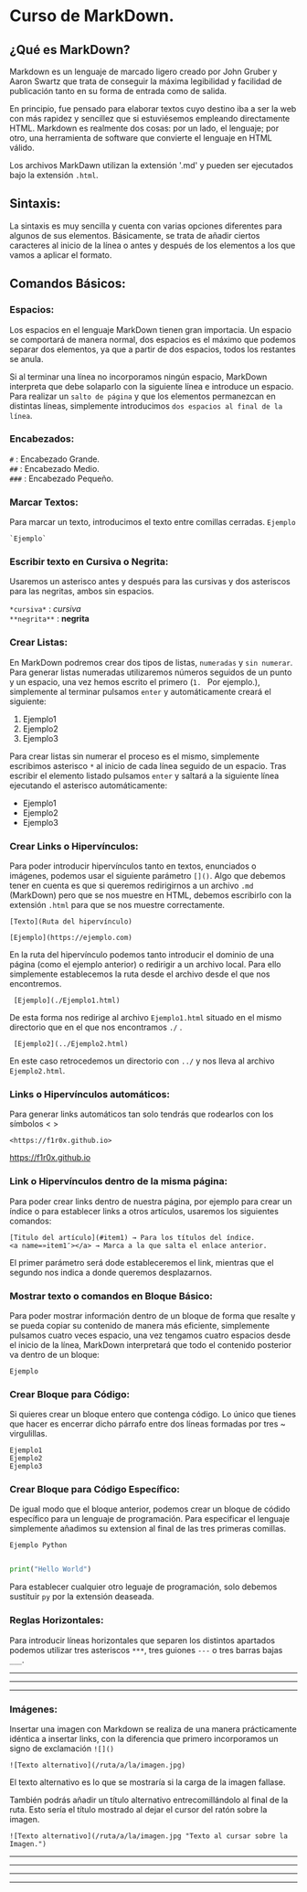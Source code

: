 # Curso de MarkDown.

## ¿Qué es MarkDown?

Markdown es un lenguaje de marcado ligero creado por John Gruber y Aaron Swartz que trata de conseguir la máxima legibilidad y facilidad de publicación
tanto en su forma de entrada como de salida.

En principio, fue pensado para elaborar textos cuyo destino iba a ser la web con más rapidez y sencillez que si estuviésemos empleando directamente HTML. 
Markdown es realmente dos cosas: por un lado, el lenguaje; por otro, una herramienta de software que convierte el lenguaje en HTML válido.

Los archivos MarkDawn utilizan la extensión '.md' y pueden ser ejecutados bajo la extensión `.html`.

## Sintaxis:

La sintaxis es muy sencilla y cuenta con varias opciones diferentes para algunos de sus elementos. Básicamente, se trata de añadir ciertos caracteres al
inicio de la línea o antes y después de los elementos a los que vamos a aplicar el formato.

## Comandos Básicos:

### Espacios:
Los espacios en el lenguaje MarkDown tienen gran importacia. Un espacio se comportará de manera normal, dos espacios es el máximo que podemos separar dos
elementos, ya que a partir de dos espacios, todos los restantes se anula.

Si al terminar una línea no incorporamos ningún espacio, MarkDown interpreta que debe solaparlo con la siguiente línea e introduce un espacio. Para realizar
un `salto de página` y que los elementos permanezcan en distintas líneas, simplemente introducimos `dos espacios al final de la línea`.

### Encabezados:

`#` : Encabezado Grande.  
`##` : Encabezado Medio.  
`###` : Encabezado Pequeño.

### Marcar Textos:
Para marcar un texto, introducimos el texto entre comillas cerradas. `Ejemplo` 

    `Ejemplo`

### Escribir texto en Cursiva o Negrita:
Usaremos un asterisco antes y después para las cursivas y dos asteriscos para las negritas, ambos sin espacios.

`*cursiva*` : *cursiva*   
`**negrita**` : **negrita**  

### Crear Listas:
En MarkDown podremos crear dos tipos de listas, `numeradas` y `sin numerar`. Para generar listas numeradas utilizaremos números
seguidos de un punto y un espacio, una vez hemos escrito el primero (`1. ` Por ejemplo.), simplemente al terminar pulsamos
`enter` y automáticamente creará el siguiente:

1. Ejemplo1  
2. Ejemplo2 
3. Ejemplo3

Para crear listas sin numerar el proceso es el mismo, simplemente escribimos asterisco `*` al inicio de cada línea seguido
de un espacio. Tras escribir el elemento listado pulsamos `enter` y saltará a la siguiente línea ejecutando el asterisco 
automáticamente:

* Ejemplo1
* Ejemplo2
* Ejemplo3

### Crear Links o Hipervínculos:
Para poder introducir hipervínculos tanto en textos, enunciados o imágenes, podemos usar el siguiente parámetro
`[]()`. Algo que debemos tener en cuenta es que si queremos redirigirnos a un archivo `.md` (MarkDown) pero que se nos
muestre en HTML, debemos escribirlo con la extensión `.html` para que se nos muestre correctamente.

    [Texto](Ruta del hipervínculo)
    
    [Ejemplo](https://ejemplo.com)
 
 En la ruta del hipervínculo podemos tanto introducir el dominio de una página (como el ejemplo anterior) o redirigir
 a un archivo local. Para ello simplemente establecemos la ruta desde el archivo desde el que nos encontremos.
 
     [Ejemplo](./Ejemplo1.html)
     
 De esta forma nos redirige al archivo `Ejemplo1.html` situado en el mismo directorio que en el que nos encontramos `./` .
 
     [Ejemplo2](../Ejemplo2.html)
     
 En este caso retrocedemos un directorio con `../` y nos lleva al archivo `Ejemplo2.html`.
 
### Links o Hipervínculos automáticos:
Para generar links automáticos tan solo tendrás que rodearlos con los símbolos < >

    <https://f1r0x.github.io>
    
<https://f1r0x.github.io>

### Link o Hipervínculos dentro de la misma página:
Para poder crear links dentro de nuestra página, por ejemplo para crear un índice o para establecer links a otros artículos, usaremos los siguientes
comandos:

    [Titulo del artículo](#item1) → Para los títulos del índice.
    <a name=»item1″></a> → Marca a la que salta el enlace anterior.
    
El primer parámetro será dode estableceremos el link, mientras que el segundo nos indica a donde queremos desplazarnos.
     
### Mostrar texto o comandos en Bloque Básico:
Para poder mostrar información dentro de un bloque de forma que resalte y se pueda copiar su contenido de manera más eficiente,
simplemente pulsamos cuatro veces espacio, una vez tengamos cuatro espacios desde el inicio de la línea, MarkDown interpretará
que todo el contenido posterior va dentro de un bloque:

    Ejemplo
    
### Crear Bloque para Código:
Si quieres crear un bloque entero que contenga código. Lo único que tienes que hacer es encerrar dicho párrafo entre dos líneas
formadas por tres ~ virgulillas.

~~~
Ejemplo1
Ejemplo2
Ejemplo3
~~~

### Crear Bloque para Código Específico:
De igual modo que el bloque anterior, podemos crear un bloque de códido específico para un lenguaje de programación. Para especificar el 
lenguaje simplemente añadimos su extension al final de las tres primeras comillas. 

`Ejemplo Python`

```py

print("Hello World")

```

Para establecer cualquier otro leguaje de programación, solo debemos sustituir `py` por la extensión deaseada.


### Reglas Horizontales:

Para introducir líneas horizontales que separen los distintos apartados podemos utilizar tres asteriscos `***`, tres guiones `---` o tres
barras bajas `___`.

***  
---  
___

### Imágenes:
Insertar una imagen con Markdown se realiza de una manera prácticamente idéntica a insertar links, con la diferencia que primero incorporamos un
signo de exclamación `![]()`

    ![Texto alternativo](/ruta/a/la/imagen.jpg)

El texto alternativo es lo que se mostraría si la carga de la imagen fallase. 

También podrás añadir un título alternativo entrecomillándolo al final de la ruta. Esto sería el título mostrado al dejar el cursor del ratón sobre la imagen.

    ![Texto alternativo](/ruta/a/la/imagen.jpg "Texto al cursar sobre la Imagen.")
    
    
---
---
  
    
<html lang="en">
<head>
  
</head>
<body>

<script src="https://utteranc.es/client.js"
    repo="F1r0x/gestion-comentarios"
    issue-term="pathname"
    theme="github-light"
    crossorigin="anonymous"
    async>
</script>
          
    
  </body>
</html>
  
  
---
---

    
    


    




